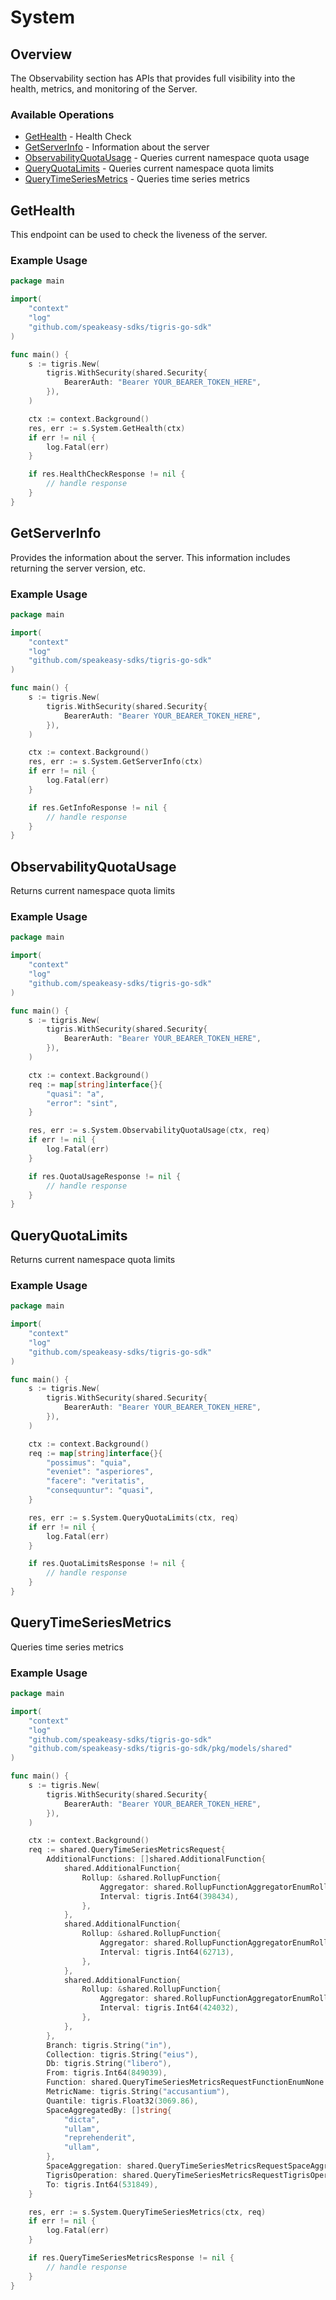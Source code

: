 # System

## Overview

The Observability section has APIs that provides full visibility into the health, metrics, and monitoring of the Server.

### Available Operations

* [GetHealth](#gethealth) - Health Check
* [GetServerInfo](#getserverinfo) - Information about the server
* [ObservabilityQuotaUsage](#observabilityquotausage) - Queries current namespace quota usage
* [QueryQuotaLimits](#queryquotalimits) - Queries current namespace quota limits
* [QueryTimeSeriesMetrics](#querytimeseriesmetrics) - Queries time series metrics

## GetHealth

This endpoint can be used to check the liveness of the server.

### Example Usage

```go
package main

import(
	"context"
	"log"
	"github.com/speakeasy-sdks/tigris-go-sdk"
)

func main() {
    s := tigris.New(
        tigris.WithSecurity(shared.Security{
            BearerAuth: "Bearer YOUR_BEARER_TOKEN_HERE",
        }),
    )

    ctx := context.Background()
    res, err := s.System.GetHealth(ctx)
    if err != nil {
        log.Fatal(err)
    }

    if res.HealthCheckResponse != nil {
        // handle response
    }
}
```

## GetServerInfo

Provides the information about the server. This information includes returning the server version, etc.

### Example Usage

```go
package main

import(
	"context"
	"log"
	"github.com/speakeasy-sdks/tigris-go-sdk"
)

func main() {
    s := tigris.New(
        tigris.WithSecurity(shared.Security{
            BearerAuth: "Bearer YOUR_BEARER_TOKEN_HERE",
        }),
    )

    ctx := context.Background()
    res, err := s.System.GetServerInfo(ctx)
    if err != nil {
        log.Fatal(err)
    }

    if res.GetInfoResponse != nil {
        // handle response
    }
}
```

## ObservabilityQuotaUsage

Returns current namespace quota limits

### Example Usage

```go
package main

import(
	"context"
	"log"
	"github.com/speakeasy-sdks/tigris-go-sdk"
)

func main() {
    s := tigris.New(
        tigris.WithSecurity(shared.Security{
            BearerAuth: "Bearer YOUR_BEARER_TOKEN_HERE",
        }),
    )

    ctx := context.Background()    
    req := map[string]interface{}{
        "quasi": "a",
        "error": "sint",
    }

    res, err := s.System.ObservabilityQuotaUsage(ctx, req)
    if err != nil {
        log.Fatal(err)
    }

    if res.QuotaUsageResponse != nil {
        // handle response
    }
}
```

## QueryQuotaLimits

Returns current namespace quota limits

### Example Usage

```go
package main

import(
	"context"
	"log"
	"github.com/speakeasy-sdks/tigris-go-sdk"
)

func main() {
    s := tigris.New(
        tigris.WithSecurity(shared.Security{
            BearerAuth: "Bearer YOUR_BEARER_TOKEN_HERE",
        }),
    )

    ctx := context.Background()    
    req := map[string]interface{}{
        "possimus": "quia",
        "eveniet": "asperiores",
        "facere": "veritatis",
        "consequuntur": "quasi",
    }

    res, err := s.System.QueryQuotaLimits(ctx, req)
    if err != nil {
        log.Fatal(err)
    }

    if res.QuotaLimitsResponse != nil {
        // handle response
    }
}
```

## QueryTimeSeriesMetrics

Queries time series metrics

### Example Usage

```go
package main

import(
	"context"
	"log"
	"github.com/speakeasy-sdks/tigris-go-sdk"
	"github.com/speakeasy-sdks/tigris-go-sdk/pkg/models/shared"
)

func main() {
    s := tigris.New(
        tigris.WithSecurity(shared.Security{
            BearerAuth: "Bearer YOUR_BEARER_TOKEN_HERE",
        }),
    )

    ctx := context.Background()    
    req := shared.QueryTimeSeriesMetricsRequest{
        AdditionalFunctions: []shared.AdditionalFunction{
            shared.AdditionalFunction{
                Rollup: &shared.RollupFunction{
                    Aggregator: shared.RollupFunctionAggregatorEnumRollupAggregatorMax.ToPointer(),
                    Interval: tigris.Int64(398434),
                },
            },
            shared.AdditionalFunction{
                Rollup: &shared.RollupFunction{
                    Aggregator: shared.RollupFunctionAggregatorEnumRollupAggregatorAvg.ToPointer(),
                    Interval: tigris.Int64(62713),
                },
            },
            shared.AdditionalFunction{
                Rollup: &shared.RollupFunction{
                    Aggregator: shared.RollupFunctionAggregatorEnumRollupAggregatorAvg.ToPointer(),
                    Interval: tigris.Int64(424032),
                },
            },
        },
        Branch: tigris.String("in"),
        Collection: tigris.String("eius"),
        Db: tigris.String("libero"),
        From: tigris.Int64(849039),
        Function: shared.QueryTimeSeriesMetricsRequestFunctionEnumNone.ToPointer(),
        MetricName: tigris.String("accusantium"),
        Quantile: tigris.Float32(3069.86),
        SpaceAggregatedBy: []string{
            "dicta",
            "ullam",
            "reprehenderit",
            "ullam",
        },
        SpaceAggregation: shared.QueryTimeSeriesMetricsRequestSpaceAggregationEnumMin.ToPointer(),
        TigrisOperation: shared.QueryTimeSeriesMetricsRequestTigrisOperationEnumAll.ToPointer(),
        To: tigris.Int64(531849),
    }

    res, err := s.System.QueryTimeSeriesMetrics(ctx, req)
    if err != nil {
        log.Fatal(err)
    }

    if res.QueryTimeSeriesMetricsResponse != nil {
        // handle response
    }
}
```
